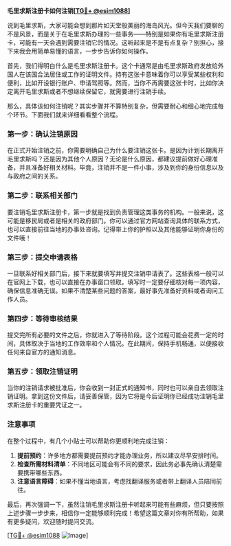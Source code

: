 **毛里求斯注册卡如何注销[[TG💪+ @esim1088](https://t.me/s/esim1088)]**

说到毛里求斯，大家可能会想到那片如天堂般美丽的海岛风光。但今天我们要聊的不是风景，而是关于在毛里求斯办理的一些事务——特别是如果你有毛里求斯注册卡，可能有一天会遇到需要注销它的情况。这听起来是不是有点复杂？别担心，接下来我会用简单易懂的语言，一步步告诉你如何操作。

首先，我们得明白什么是毛里求斯注册卡。这个卡通常是由毛里求斯政府发放给外国人在该国合法居住或工作的证明文件。持有这张卡意味着你可以享受某些权利和便利，比如开设银行账户、申请驾照等。然而，当你不再需要这张卡时，比如你决定离开毛里求斯或者不想继续保留它，就需要进行注销手续。

那么，具体该如何注销呢？其实步骤并不算特别复杂，但需要耐心和细心地完成每个环节。下面我们就来详细看看整个流程。

### 第一步：确认注销原因

在正式开始注销之前，你需要明确自己为什么要注销这张卡。是因为计划长期离开毛里求斯吗？还是因为其他个人原因？无论是什么原因，都建议提前做好心理准备，并且准备好相关材料。毕竟，注销并不是一件小事，涉及到你的身份信息以及与政府之间的关系。

### 第二步：联系相关部门

要注销毛里求斯注册卡，第一步就是找到负责管理这类事务的机构。一般来说，这可能是移民局或者是相关的政府部门。你可以通过官方网站查询具体的联系方式，也可以直接前往当地的办事处咨询。记得带上你的护照以及其他能够证明你身份的文件哦！

### 第三步：提交申请表格

一旦联系好相关部门后，接下来就要填写并提交注销申请表了。这些表格一般可以在官网上下载，也可以直接在办事窗口领取。填写时一定要仔细核对每一项内容，确保信息准确无误。如果不清楚某些问题的答案，最好事先准备好资料或者询问工作人员。

### 第四步：等待审核结果

提交完所有必要的文件之后，你就进入了等待阶段。这个过程可能会花费一定的时间，具体取决于当地的工作效率和个人情况。在此期间，保持手机畅通，以便接收任何来自官方的通知消息。

### 第五步：领取注销证明

当你的注销请求被批准后，你会收到一封正式的通知书，同时也可以亲自去领取注销证明。拿到这份文件后，请妥善保管，因为它将是今后证明你已经成功注销毛里求斯注册卡的重要凭证之一。

### 注意事项

在整个过程中，有几个小贴士可以帮助你更顺利地完成注销：

1. **提前预约**：许多地方都需要提前预约才能办理业务，所以建议尽早安排时间。
2. **检查所需材料清单**：不同地区可能会有不同的要求，因此务必事先确认清楚需要携带哪些东西。
3. **注意语言障碍**：如果不懂当地语言，考虑找翻译服务或者带上翻译人员陪同前往。

最后，再次强调一下，虽然注销毛里求斯注册卡听起来可能有些麻烦，但只要按照上述步骤一步步来，相信你一定能够顺利完成！希望这篇文章对你有所帮助，如果有更多疑问，欢迎随时提问交流。

[[TG💪+ @esim1088](https://t.me/s/esim1088) ![Image](https://i.postimg.cc/4NQfJmqS/Snipaste-2025-05-13-00-14-12.png)]